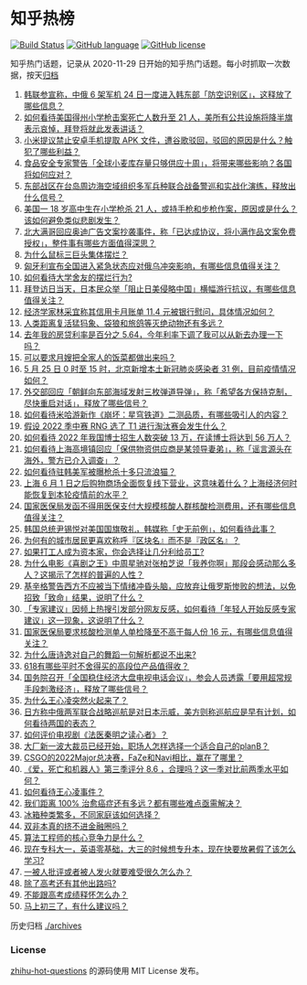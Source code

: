 # 知乎热榜
[![Build Status](https://github.com/ToWeLong/zhihu-hot-questions/workflows/CI/badge.svg)](https://github.com/ToWeLong/zhihu-hot-questions/actions)
[![GitHub language](https://img.shields.io/badge/language-golang-orange.svg)](https://golang.org/)
[![GitHub license](https://img.shields.io/github/license/ToWeLong/zhihu-hot-questions)](https://github.com/ToWeLong/zhihu-hot-questions/blob/main/LICENSE)

知乎热门话题，记录从 2020-11-29 日开始的知乎热门话题。每小时抓取一次数据，按天[归档](./archives)

<!-- BEGIN -->

1. [韩联参宣称，中俄 6 架军机 24 日一度进入韩东部「防空识别区」，这释放了哪些信息？](https://www.zhihu.com/question/534373364)
1. [如何看待美国得州小学枪击案死亡人数升至 21 人，美所有公共设施将降半旗表示哀悼，拜登将就此发表讲话？](https://www.zhihu.com/question/534433215)
1. [小米提议禁止安卓手机提取 APK 文件，遭谷歌驳回，驳回的原因是什么？触犯了哪些利益？](https://www.zhihu.com/question/534183730)
1. [食品安全专家警告「全球小麦库存量只够供应十周」，将带来哪些影响？各国将如何应对？](https://www.zhihu.com/question/534437906)
1. [东部战区在台岛周边海空域组织多军兵种联合战备警巡和实战化演练，释放出什么信号？](https://www.zhihu.com/question/534476547)
1. [美国一 18 岁高中生在小学枪杀 21 人，或持手枪和步枪作案，原因或是什么？该如何避免类似悲剧发生？](https://www.zhihu.com/question/534443107)
1. [北大满哥回应奥迪广告文案抄袭事件，称「已达成协议，将小满作品文案免费授权」，整件事有哪些方面值得深思？](https://www.zhihu.com/question/534437113)
1. [为什么鼠标三巨头集体摆烂？](https://www.zhihu.com/question/533665887)
1. [匈牙利宣布全国进入紧急状态应对俄乌冲突影响，有哪些信息值得关注？](https://www.zhihu.com/question/534460028)
1. [如何看待大学舍友的摆烂行为?](https://www.zhihu.com/question/534439078)
1. [拜登访日当天，日本民众举「阻止日美侵略中国」横幅游行抗议，有哪些信息值得关注？](https://www.zhihu.com/question/534301878)
1. [经济学家林采宜称其信用卡月账单 11.4 元被银行慰问，具体情况如何？](https://www.zhihu.com/question/534270281)
1. [人类距离复活猛犸象、袋狼和旅鸽等灭绝动物还有多远？](https://www.zhihu.com/question/532635321)
1. [去年我的房贷利率是百分之 5.64，今年利率下调了我可以从新去办理一下吗？](https://www.zhihu.com/question/429254549)
1. [可以要求月嫂把全家人的饭菜都做出来吗？](https://www.zhihu.com/question/522832368)
1. [5 月 25 日 0 时至 15 时，北京新增本土新冠肺炎感染者 31 例，目前疫情情况如何？](https://www.zhihu.com/question/534512691)
1. [外交部回应「朝鲜向东部海域发射三枚弹道导弹」，称「希望各方保持克制，尽快重启对话」，释放了哪些信号？](https://www.zhihu.com/question/534469252)
1. [如何看待米哈游新作《崩坏：星穹铁道》二测品质，有哪些吸引人的内容？](https://www.zhihu.com/question/534470482)
1. [假设 2022 季中赛 RNG 选了 T1 进行淘汰赛会发生什么？](https://www.zhihu.com/question/534063022)
1. [如何看待 2022 年我国博士招生人数突破 13 万，在读博士将达到 56 万人？](https://www.zhihu.com/question/534193191)
1. [如何看待上海高境镇回应「保供物资供应商是某领导妻弟」，称「谣言源头在海外，警方已介入调查」？](https://www.zhihu.com/question/534319287)
1. [如何看待驻韩美军被曝枪杀十多只流浪猫？](https://www.zhihu.com/question/534366905)
1. [上海 6 月 1 日之后购物商场全面恢复线下营业，这意味着什么？上海经济何时能恢复到本轮疫情前的水平？](https://www.zhihu.com/question/534386945)
1. [国家医保局发函不得用医保支付大规模核酸人群核酸检测费用，还有哪些信息值得关注？](https://www.zhihu.com/question/534507711)
1. [韩国总统尹锡悦对美国国旗敬礼，韩媒称「史无前例」，如何看待此事？](https://www.zhihu.com/question/534501688)
1. [为何有的城市居民更喜欢称呼『区块名』而不是『政区名』？](https://www.zhihu.com/question/534200345)
1. [如果打工人成为资本家，你会选择让几分利给员工?](https://www.zhihu.com/question/533688338)
1. [为什么电影《喜剧之王》中周星驰对张柏芝说「我养你啊」那段会感动那么多人？这揭示了怎样的普遍的人性？](https://www.zhihu.com/question/30481493)
1. [基辛格警告西方不应被当下情绪冲昏头脑，应放弃让俄罗斯惨败的想法，以免招致「致命」结果，说明了什么？](https://www.zhihu.com/question/534446733)
1. [「专家建议」因频上热搜引发部分网友反感，如何看待「年轻人开始反感专家建议」这一现象，这说明了什么？](https://www.zhihu.com/question/534448659)
1. [国家医保局要求核酸检测单人单检降至不高于每人份 16 元，有哪些信息值得关注？](https://www.zhihu.com/question/534467822)
1. [为什么唐诗逸对自己的舞蹈一句解析都说不出来?](https://www.zhihu.com/question/534328554)
1. [618有哪些平时不舍得买的高段位产品值得收？](https://www.zhihu.com/question/534232925)
1. [国务院召开「全国稳住经济大盘电视电话会议」，参会人员透露「要用超常规手段刺激经济」，释放了哪些信号？](https://www.zhihu.com/question/534522149)
1. [为什么王心凌突然火起来了？](https://www.zhihu.com/question/534020363)
1. [日方称中俄两军联合战略巡航是对日本示威，美方则称巡航应是早有计划，如何看待两国的表态？](https://www.zhihu.com/question/534484954)
1. [如何评价电视剧《法医秦明之读心者》？](https://www.zhihu.com/question/533851222)
1. [大厂新一波大裁员已经开始，职场人怎样选择一个适合自己的planB？](https://www.zhihu.com/question/533734929)
1. [CSGO的2022Major总决赛，FaZe和Navi相比，赢在了哪里？](https://www.zhihu.com/question/534105412)
1. [《爱，死亡和机器人》第三季评分 8.6 ，合理吗？这一季对比前两季水平如何？](https://www.zhihu.com/question/534046822)
1. [如何看待王心凌事件？](https://www.zhihu.com/question/534320927)
1. [我们距离 100% 治愈癌症还有多远？都有哪些难点亟需解决？](https://www.zhihu.com/question/465069946)
1. [冰箱种类繁多，不同家庭该如何选择？](https://www.zhihu.com/question/534231879)
1. [双非本真的挤不进金融圈吗？](https://www.zhihu.com/question/506111912)
1. [算法工程师的核心竞争力是什么？](https://www.zhihu.com/question/527696166)
1. [现在专科大一，英语零基础，大三的时候想专升本，现在快要放暑假了该怎么学习?](https://www.zhihu.com/question/534436667)
1. [一被人批评或者被人发火就要难受很久怎么办？](https://www.zhihu.com/question/488280638)
1. [除了高考还有其他出路吗?](https://www.zhihu.com/question/534390779)
1. [不能跟高考成绩释怀怎么办？](https://www.zhihu.com/question/534392679)
1. [马上初三了，有什么建议吗？](https://www.zhihu.com/question/534052165)

<!-- END -->

历史归档 [./archives](./archives)


### License
[zhihu-hot-questions](https://github.com/towelong/zhihu-hot-questions) 的源码使用 MIT License 发布。